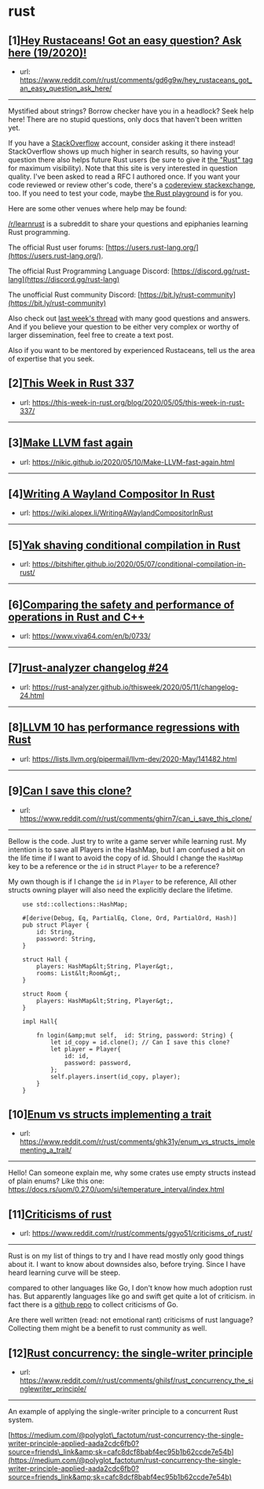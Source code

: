 # rust
## [1][Hey Rustaceans! Got an easy question? Ask here (19/2020)!](https://www.reddit.com/r/rust/comments/gd6g9w/hey_rustaceans_got_an_easy_question_ask_here/)
- url: https://www.reddit.com/r/rust/comments/gd6g9w/hey_rustaceans_got_an_easy_question_ask_here/
---
Mystified about strings? Borrow checker have you in a headlock? Seek help here! There are no stupid questions, only docs that haven't been written yet.

If you have a [StackOverflow](http://stackoverflow.com/) account, consider asking it there instead! StackOverflow shows up much higher in search results, so having your question there also helps future Rust users (be sure to give it [the "Rust" tag](http://stackoverflow.com/questions/tagged/rust) for maximum visibility). Note that this site is very interested in question quality. I've been asked to read a RFC I authored once. If you want your code reviewed or review other's code, there's a [codereview stackexchange](https://codereview.stackexchange.com/questions/tagged/rust), too. If you need to test your code, maybe [the Rust playground](https://play.rust-lang.org) is for you.

Here are some other venues where help may be found:

[/r/learnrust](https://www.reddit.com/r/learnrust) is a subreddit to share your questions and epiphanies learning Rust programming.

The official Rust user forums: [https://users.rust-lang.org/](https://users.rust-lang.org/).

The official Rust Programming Language Discord: [https://discord.gg/rust-lang](https://discord.gg/rust-lang)

The unofficial Rust community Discord: [https://bit.ly/rust-community](https://bit.ly/rust-community)

Also check out [last week's thread](https://reddit.com/r/rust/comments/g9a5sn/hey_rustaceans_got_an_easy_question_ask_here/) with many good questions and answers. And if you believe your question to be either very complex or worthy of larger dissemination, feel free to create a text post.

Also if you want to be mentored by experienced Rustaceans, tell us the area of expertise that you seek.
## [2][This Week in Rust 337](https://www.reddit.com/r/rust/comments/geagy0/this_week_in_rust_337/)
- url: https://this-week-in-rust.org/blog/2020/05/05/this-week-in-rust-337/
---

## [3][Make LLVM fast again](https://www.reddit.com/r/rust/comments/ghfnqf/make_llvm_fast_again/)
- url: https://nikic.github.io/2020/05/10/Make-LLVM-fast-again.html
---

## [4][Writing A Wayland Compositor In Rust](https://www.reddit.com/r/rust/comments/gh6llk/writing_a_wayland_compositor_in_rust/)
- url: https://wiki.alopex.li/WritingAWaylandCompositorInRust
---

## [5][Yak shaving conditional compilation in Rust](https://www.reddit.com/r/rust/comments/ghkunu/yak_shaving_conditional_compilation_in_rust/)
- url: https://bitshifter.github.io/2020/05/07/conditional-compilation-in-rust/
---

## [6][Comparing the safety and performance of operations in Rust and C++](https://www.reddit.com/r/rust/comments/gh84k2/comparing_the_safety_and_performance_of/)
- url: https://www.viva64.com/en/b/0733/
---

## [7][rust-analyzer changelog #24](https://www.reddit.com/r/rust/comments/ghn4iw/rustanalyzer_changelog_24/)
- url: https://rust-analyzer.github.io/thisweek/2020/05/11/changelog-24.html
---

## [8][LLVM 10 has performance regressions with Rust](https://www.reddit.com/r/rust/comments/gh3thc/llvm_10_has_performance_regressions_with_rust/)
- url: https://lists.llvm.org/pipermail/llvm-dev/2020-May/141482.html
---

## [9][Can I save this clone?](https://www.reddit.com/r/rust/comments/ghirn7/can_i_save_this_clone/)
- url: https://www.reddit.com/r/rust/comments/ghirn7/can_i_save_this_clone/
---
Bellow is the code. Just try to write a game server while learning rust. My intention is to save all Players in the HashMap, but I am confused a bit on the life time if I want to avoid the copy of id. Should I change the `HashMap` key to be a reference or the `id` in struct `Player` to be a reference? 

My own though is if I change the `id` in `Player` to be reference, All other structs owning player will also need the explicitly declare the lifetime.
    
    
```
    use std::collections::HashMap;
    
    #[derive(Debug, Eq, PartialEq, Clone, Ord, PartialOrd, Hash)]
    pub struct Player {
        id: String,
        password: String,
    }
    
    struct Hall {
        players: HashMap&lt;String, Player&gt;,
        rooms: List&lt;Room&gt;,
    }
    
    struct Room {
        players: HashMap&lt;String, Player&gt;,
    }
    
    impl Hall{
    
        fn login(&amp;mut self,  id: String, password: String) {
            let id_copy = id.clone(); // Can I save this clone? 
            let player = Player{
                id: id,
                password: password,
            };
            self.players.insert(id_copy, player);
        }
    }
```
## [10][Enum vs structs implementing a trait](https://www.reddit.com/r/rust/comments/ghk31y/enum_vs_structs_implementing_a_trait/)
- url: https://www.reddit.com/r/rust/comments/ghk31y/enum_vs_structs_implementing_a_trait/
---
Hello! Can someone explain me, why some crates use empty structs instead of plain enums? Like this one: https://docs.rs/uom/0.27.0/uom/si/temperature_interval/index.html
## [11][Criticisms of rust](https://www.reddit.com/r/rust/comments/ggyo51/criticisms_of_rust/)
- url: https://www.reddit.com/r/rust/comments/ggyo51/criticisms_of_rust/
---
Rust is on my list of things to try and I have read mostly only good things about it. I want to know about downsides also, before trying. Since I have heard learning curve will be steep.

compared to other languages like Go, I don't know how much adoption rust has. But apparently languages like go and swift get quite a lot of criticism. in fact there is a [github repo](https://github.com/ksimka/go-is-not-good) to collect criticisms of Go.

Are there well written (read: not emotional rant) criticisms of rust language? Collecting them might be a benefit to rust community as well.
## [12][Rust concurrency: the single-writer principle](https://www.reddit.com/r/rust/comments/ghilsf/rust_concurrency_the_singlewriter_principle/)
- url: https://www.reddit.com/r/rust/comments/ghilsf/rust_concurrency_the_singlewriter_principle/
---
An example of applying the single-writer principle to a concurrent Rust system.

[https://medium.com/@polyglot\_factotum/rust-concurrency-the-single-writer-principle-applied-aada2cdc6fb0?source=friends\_link&amp;sk=cafc8dcf8babf4ec95b1b62ccde7e54b](https://medium.com/@polyglot_factotum/rust-concurrency-the-single-writer-principle-applied-aada2cdc6fb0?source=friends_link&amp;sk=cafc8dcf8babf4ec95b1b62ccde7e54b)
